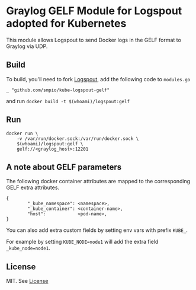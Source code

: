 # Graylog GELF Module for Logspout adopted for Kubernetes

This module allows Logspout to send Docker logs in the GELF format to Graylog via UDP.

## Build
To build, you'll need to fork [Logspout](https://github.com/gliderlabs/logspout), add the following code to `modules.go` 

```
_ "github.com/smpio/kube-logspout-gelf"
```
and run `docker build -t $(whoami)/logspout:gelf`

## Run

```
docker run \
    -v /var/run/docker.sock:/var/run/docker.sock \
    $(whoami)/logspout:gelf \
    gelf://<graylog_host>:12201

```

## A note about GELF parameters
The following docker container attributes are mapped to the corresponding GELF extra attributes.

```
{
        "_kube_namespace": <namespace>,
        "_kube_container": <container-name>,
        "host":            <pod-name>,
}
```

You can also add extra custom fields by setting env vars with prefix `KUBE_`.

For example by setting `KUBE_NODE=node1` will add the extra field `_kube_node=node1`.



## License
MIT. See [License](LICENSE)
